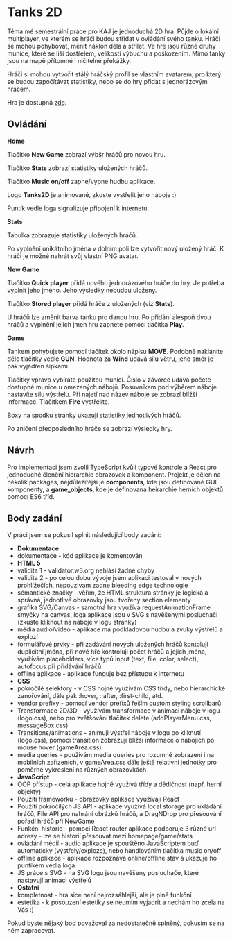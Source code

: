 # Tanks 2D

Téma mé semestrální práce pro KAJ je jednoduchá 2D hra. Půjde o lokální multiplayer, ve kterém
se hráči budou střídat v ovládání svého tanku. Hráči se mohou pohybovat, měnit náklon děla a střílet.
Ve hře jsou různé druhy munice, které se liší dostřelem, velikostí výbuchu a poškozením. Mimo tanky
jsou na mapě přítomné i ničitelné překážky.

Hráči si mohou vytvořit stálý hráčský profil se vlastním avatarem, pro který se budou započítávat
statistiky, nebo se do hry přidat s jednorázovým hráčem.

Hra je dostupná [zde](https://kotliluk.github.io/KAJ-Tanks/).

## Ovládání

**Home**

Tlačítko **New Game** zobrazí výbšr hráčů pro novou hru.

Tlačítko **Stats** zobrazí statistiky uložených hráčů.

Tlačítko **Music on/off** zapne/vypne hudbu aplikace.

Logo **Tanks2D** je animované, zkuste vystřelit jeho náboje :)

Puntík vedle loga signalizuje připojení k internetu.

**Stats**

Tabulka zobrazuje statistiky uložených hráčů.

Po vyplnění unikátního jména v dolním poli lze vytvořit nový uložený hráč. K hráči je možné nahrát
svůj vlastní PNG avatar.

**New Game**

Tlačítko **Quick player** přidá nového jednorázového hráče do hry. Je potřeba vyplnit jeho jméno.
Jeho výsledky nebudou uloženy.

Tlačítko **Stored player** přidá hráče z uložených (viz **Stats**).

U hráčů lze změnit barva tanku pro danou hru. Po přidání alespoň dvou hráčů a vyplnění jejich jmen
hru zapnete pomocí tlačítka **Play**.

**Game**

Tankem pohybujete pomocí tlačítek okolo nápisu **MOVE**. Podobně nakláníte dělo tlačítky vedle **GUN**.
Hodnota za **Wind** udává sílu větru, jeho směr je pak vyjádřen šípkami.

Tlačítky vpravo vybíráte použitou munici. Číslo v závorce udává počete dostupné munice u omezených
nábojů. Posuvníkem pod výběrem náboje nastavíte sílu výstřelu. Při najetí nad název náboje se
zobrazí blížší informace. Tlačítkem **Fire** vystřelíte.

Boxy na spodku stránky ukazují statistiky jednotlivých hráčů.

Po zničení předposledního hráče se zobrazí výsledky hry.

## Návrh

Pro implementaci jsem zvolil TypeScript kvůli typové kontrole a React pro
jednoduché členění hierarchie obrazovek a komponent. Projekt je dělen na několik
packages, nejdůležitější je **components**, kde jsou definované GUI komponenty, a
**game_objects**, kde je definovaná heirarchie herních objektů pomocí ES6 tříd.

## Body zadání

V práci jsem se pokusil splnit následující body zadání:

* **Dokumentace**
* dokumentace - kód aplikace je komentován
* **HTML 5**
* validita 1 - validator.w3.org nehlásí žádné chyby
* validita 2 - po celou dobu vývoje jsem aplikaci testoval v nových prohlížečích,
nepouzivam zadne bleeding edge technologie
* sémantické značky - věřím, že HTML struktura stránky je logická a správná, jednotlivé obrazovky
jsou tvořeny section elementy
* grafika SVG/Canvas - samotná hra využívá requestAnimationFrame smyčky na canvas, loga aplikace
jsou v SVG s navěšenými posluchači (zkuste kliknout na náboje v logu stránky)
* média audio/video - aplikace má podkladovou hudbu a zvuky výstřelů a explozí
* formulářové prvky - při zadávání nových uložených hráčů kontoluji duplicitní jména, při nové hře
kontroluji počet hráčů a jejich jména, využívám placeholders, více typů input (text, file, color,
select), autofocus při přidávání hráčů
* offline aplikace - aplikace funguje bez přístupu k internetu
* **CSS**
* pokročilé selektory - v CSS hojně využívám CSS třídy, nebo hierarchické zanořování, dále pak
:hover, ::after, :first-child, atd.
* vendor prefixy - pomocí vendor prefixů řeším custom styling scrollbarů
* Transformace 2D/3D - využívám transformace v animaci náboje v logu (logo.css), nebo pro zvětšování
tlačítek delete (addPlayerMenu.css, messageBox.css)
* Transitions/animations - animuji výstřel náboje v logu po kliknutí (logo.css), pomocí transition
zobrazuji blížší informace o nábojích po mouse hover (gameArea.css)
* media queries - používám media queries pro rozumné zobrazení i na mobilních zařízeních,
v gameArea.css dále ještě relativní jednotky pro poměrné vykreslení na různých obrazovkách
* **JavaScript**
* OOP přístup - celá aplikace hojně využívá třídy a dědičnost (např. herní objekty)
* Použití frameworku - obrazovky aplikace využívají React
* Použití pokročilých JS API - aplikace využívá local storage pro ukládání hráčů, File API pro
nahrání obrázků hráčů, a DragNDrop pro přesouvání pořadí hráčů při NewGame
* Funkční historie - pomocí React router aplikace podporuje 3 různé url adresy - lze se historií
přesouvat mezi homepage/game/stats
* ovládání médií - audio aplikace je spouštěno JavaScriptem buď automaticky (výstřely/exploze),
nebo handlováním tlačítka music on/off
* offline aplikace - aplikace rozpoznává online/offline stav a ukazuje ho puntíkem vedla loga
* JS práce s SVG - na SVG logu jsou navěšeny posluchače, které nastavují animaci výstřelů
* **Ostatní**
* kompletnost - hra sice není nejrozsáhlejší, ale je plně funkční
* estetika - k posouzení estetiky se neumim vyjadrit a nechám ho zcela na Vás :) 

Pokud byste nějaký bod považoval za nedostatečně splněný, pokusím se na něm zapracovat.